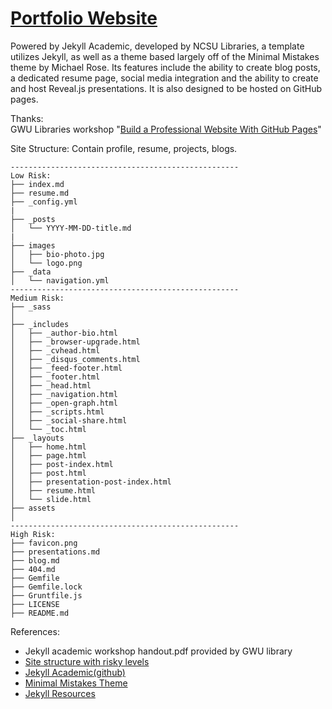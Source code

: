 # [Portfolio Website](https://san-wang.github.io)  

Powered by Jekyll Academic, developed by NCSU Libraries, a template utilizes Jekyll, as well as a theme based largely off of the Minimal Mistakes theme by Michael Rose. Its features include the ability to create blog posts, a dedicated resume page, social media integration and the ability to create and host Reveal.js presentations. It is also designed to be hosted on GitHub pages.

Thanks:  
GWU Libraries workshop "[Build a Professional Website With GitHub Pages](https://library.gwu.edu/news-events/events/build-professional-website-github-pages%E2%80%8B)"

Site Structure:
Contain profile, resume, projects, blogs.  
```
---------------------------------------------------
Low Risk:
├── index.md
├── resume.md
├── _config.yml
|
├── _posts
│   └── YYYY-MM-DD-title.md
|
├── images
│   ├── bio-photo.jpg
│   └── logo.png
├── _data
│   └── navigation.yml
---------------------------------------------------
Medium Risk:
├── _sass
│       
├── _includes
│   ├── _author-bio.html
│   ├── _browser-upgrade.html
│   ├── _cvhead.html
│   ├── _disqus_comments.html
│   ├── _feed-footer.html
│   ├── _footer.html
│   ├── _head.html
│   ├── _navigation.html
│   ├── _open-graph.html
│   ├── _scripts.html
│   ├── _social-share.html
│   └── _toc.html
├── _layouts
│   ├── home.html
│   ├── page.html
│   ├── post-index.html
│   ├── post.html
│   ├── presentation-post-index.html
│   ├── resume.html
│   └── slide.html
├── assets 
│ 
---------------------------------------------------
High Risk:
├── favicon.png
├── presentations.md
├── blog.md
├── 404.md
├── Gemfile
├── Gemfile.lock
├── Gruntfile.js
├── LICENSE
├── README.md
```

References:  
* Jekyll academic workshop handout.pdf provided by GWU library
* [Site structure with risky levels](https://ncsu-libraries.github.io/jekyll-academic-docs/advanced/#using-jekyll-locally)
* [Jekyll Academic](https://ncsu-libraries.github.io/jekyll-academic-docs/documentation/)[(github)](https://github.com/NCSU-Libraries/jekyll-academic)  
* [Minimal Mistakes Theme](https://mmistakes.github.io/minimal-mistakes/)
* [Jekyll Resources](https://jekyllrb.com/resources/)
